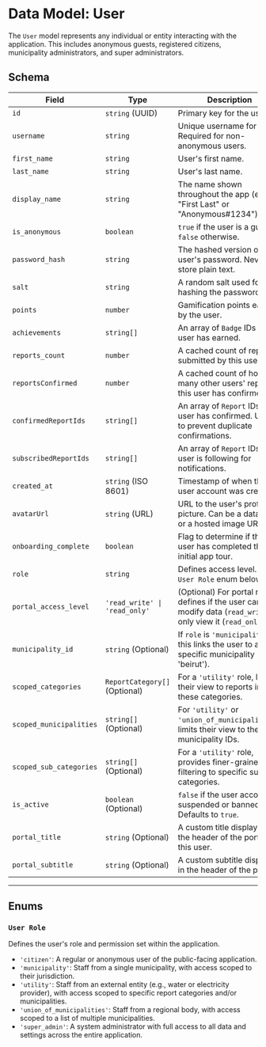 # Data Model: User

The `User` model represents any individual or entity interacting with the application. This includes anonymous guests, registered citizens, municipality administrators, and super administrators.

## Schema

| Field                   | Type                             | Description                                                                                               |
| ----------------------- | -------------------------------- | --------------------------------------------------------------------------------------------------------- |
| `id`                    | `string` (UUID)                  | Primary key for the user.                                                                                 |
| `username`              | `string`                         | Unique username for login. Required for non-anonymous users.                                              |
| `first_name`            | `string`                         | User's first name.                                                                                        |
| `last_name`             | `string`                         | User's last name.                                                                                         |
| `display_name`          | `string`                         | The name shown throughout the app (e.g., "First Last" or "Anonymous#1234").                               |
| `is_anonymous`          | `boolean`                        | `true` if the user is a guest, `false` otherwise.                                                         |
| `password_hash`         | `string`                         | The hashed version of the user's password. Never store plain text.                                        |
| `salt`                  | `string`                         | A random salt used for hashing the password.                                                              |
| `points`                | `number`                         | Gamification points earned by the user.                                                                   |
| `achievements`          | `string[]`                       | An array of `Badge` IDs the user has earned.                                                              |
| `reports_count`         | `number`                         | A cached count of reports submitted by this user.                                                         |
| `reportsConfirmed`      | `number`                         | A cached count of how many other users' reports this user has confirmed.                                  |
| `confirmedReportIds`    | `string[]`                       | An array of `Report` IDs this user has confirmed. Used to prevent duplicate confirmations.                |
| `subscribedReportIds`   | `string[]`                       | An array of `Report` IDs this user is following for notifications.                                        |
| `created_at`            | `string` (ISO 8601)              | Timestamp of when the user account was created.                                                           |
| `avatarUrl`             | `string` (URL)                   | URL to the user's profile picture. Can be a data URL or a hosted image URL.                               |
| `onboarding_complete`   | `boolean`                        | Flag to determine if the user has completed the initial app tour.                                         |
| `role`                  | `string`                         | Defines access level. See `User Role` enum below.                                                         |
| `portal_access_level`   | `'read_write' \| 'read_only'`    | (Optional) For portal roles, defines if the user can modify data (`read_write`) or only view it (`read_only`). |
| `municipality_id`       | `string` (Optional)              | If `role` is `'municipality'`, this links the user to a specific municipality (e.g., 'beirut').             |
| `scoped_categories`     | `ReportCategory[]` (Optional)    | For a `'utility'` role, limits their view to reports in these categories.                                 |
| `scoped_municipalities` | `string[]` (Optional)            | For `'utility'` or `'union_of_municipalities'`, limits their view to these municipality IDs.            |
| `scoped_sub_categories` | `string[]` (Optional)            | For a `'utility'` role, provides finer-grained filtering to specific sub-categories.                      |
| `is_active`             | `boolean` (Optional)             | `false` if the user account is suspended or banned. Defaults to `true`.                                   |
| `portal_title`          | `string` (Optional)              | A custom title displayed in the header of the portal for this user.                                       |
| `portal_subtitle`       | `string` (Optional)              | A custom subtitle displayed in the header of the portal.                                                  |

---

## Enums

### `User Role`

Defines the user's role and permission set within the application.

-   `'citizen'`: A regular or anonymous user of the public-facing application.
-   `'municipality'`: Staff from a single municipality, with access scoped to their jurisdiction.
-   `'utility'`: Staff from an external entity (e.g., water or electricity provider), with access scoped to specific report categories and/or municipalities.
-   `'union_of_municipalities'`: Staff from a regional body, with access scoped to a list of multiple municipalities.
-   `'super_admin'`: A system administrator with full access to all data and settings across the entire application.
